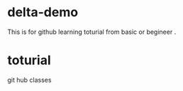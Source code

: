 # delta-demo
This is for github learning toturial from basic or begineer .
# toturial
git hub classes
